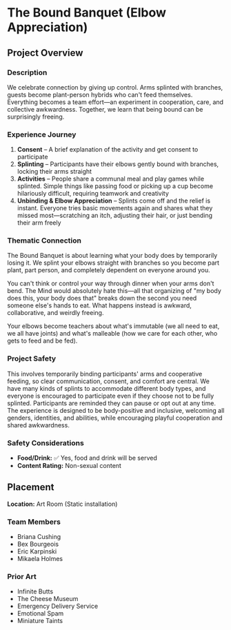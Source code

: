 # The Bound Banquet (Elbow Appreciation)

## Project Overview

### Description

We celebrate connection by giving up control. Arms splinted with branches, guests become plant-person hybrids who can't feed themselves. Everything becomes a team effort—an experiment in cooperation, care, and collective awkwardness. Together, we learn that being bound can be surprisingly freeing.

### Experience Journey

1. **Consent** – A brief explanation of the activity and get consent to participate
2. **Splinting** – Participants have their elbows gently bound with branches, locking their arms straight
3. **Activities** – People share a communal meal and play games while splinted. Simple things like passing food or picking up a cup become hilariously difficult, requiring teamwork and creativity
4. **Unbinding & Elbow Appreciation** – Splints come off and the relief is instant. Everyone tries basic movements again and shares what they missed most—scratching an itch, adjusting their hair, or just bending their arm freely

### Thematic Connection

The Bound Banquet is about learning what your body does by temporarily losing it. We splint your elbows straight with branches so you become part plant, part person, and completely dependent on everyone around you.

You can't think or control your way through dinner when your arms don't bend. The Mind would absolutely hate this—all that organizing of "my body does this, your body does that" breaks down the second you need someone else's hands to eat. What happens instead is awkward, collaborative, and weirdly freeing.

Your elbows become teachers about what's immutable (we all need to eat, we all have joints) and what's malleable (how we care for each other, who gets to feed and be fed).

### Project Safety

This involves temporarily binding participants' arms and cooperative feeding, so clear communication, consent, and comfort are central. We have many kinds of splints to accommodate different body types, and everyone is encouraged to participate even if they choose not to be fully splinted. Participants are reminded they can pause or opt out at any time. The experience is designed to be body-positive and inclusive, welcoming all genders, identities, and abilities, while encouraging playful cooperation and shared awkwardness.

### Safety Considerations

- **Food/Drink:** ✅ Yes, food and drink will be served
- **Content Rating:** Non-sexual content

## Placement

**Location:** Art Room (Static installation)

### Team Members

- Briana Cushing
- Bex Bourgeois
- Eric Karpinski
- Mikaela Holmes

### Prior Art

- Infinite Butts
- The Cheese Museum
- Emergency Delivery Service
- Emotional Spam
- Miniature Taints
